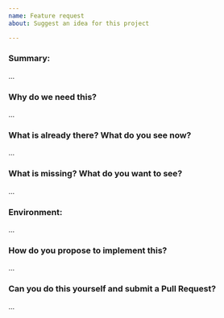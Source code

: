 ```yaml
---
name: Feature request
about: Suggest an idea for this project

---
```

<!--
Thanks for submitting a feature request. Please fill the template below,
otherwise we will not be able to process this feature request.
-->

### Summary:
<!-- Summarize the feature in a few sentences: -->

...

### Why do we need this?
<!-- Please explain the motivation, how it will be used, etc. -->

...

### What is already there? What do you see now?
<!--
Please paste terminal output, upload logs (as .txt) or upload screenshots.
Describe or link to related APIs, screen designs, packages, etc.
-->

...

### What is missing? What do you want to see?
<!-- Please add some examples or mock-ups if applicable -->

...

### Environment:
<!--
Your environment: OS/Browser/Gateway/Device/...? Versions? IDs/EUIs?
Paste the output of "ttn-lw-cli version" or "ttn-lw-stack version" if applicable.
-->

...

### How do you propose to implement this?
<!-- Please think about how this could be fixed. -->

...

### Can you do this yourself and submit a Pull Request?
<!-- You can also @mention experts if you need help with this. -->

...
